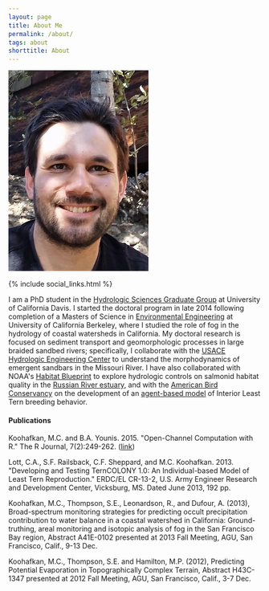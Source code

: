 ```yaml
---
layout: page
title: About Me
permalink: /about/
tags: about
shorttitle: About
---
```


![Michael Koohafkan](/images/mk2.jpg)
<div class="clearfix"></div>
{% include social_links.html %}

I am a PhD student in the [Hydrologic Sciences Graduate Group](http://hsgg.ucdavis.edu/) at University of California Davis. I started the
doctoral program in late 2014 following completion of a Masters of Science in 
[Environmental Engineering](http://efmh.berkeley.edu) at University of 
California Berkeley, where I studied the role of fog in the hydrology of 
coastal watersheds in California. My doctoral research is focused on sediment 
transport and geomorphologic processes in large braided sandbed rivers; 
specifically, I collaborate with the 
[USACE Hydrologic Engineering Center](http://www.hec.usace.army.mil/)
to understand the morphodynamics of emergent sandbars in the 
Missouri River. I have also collaborated with NOAA's 
[Habitat Blueprint](http://www.habitat.noaa.gov/habitatblueprint/) to 
explore hydrologic controls on salmonid habitat quality in the 
[Russian River estuary](http://www.scwa.ca.gov/russian-river-estuary/), and 
with the [American Bird Conservancy](https://abcbirds.org/) on the development 
of an [agent-based model](http://www.leasttern.org/) of Interior Least Tern 
breeding behavior. 

#### Publications

<span class="red">Koohafkan, M.C.</span> and B.A. Younis. 2015. "Open-Channel Computation with R." The R Journal, 7(2):249-262. ([link](https://journal.r-project.org/archive/2015-2/koohafkan-younis.pdf))

Lott, C.A., S.F. Railsback, C.F. Sheppard, and <span class="red">M.C. Koohafkan</span>. 2013. "Developing and Testing TernCOLONY 1.0: An Individual-based Model of Least Tern Reproduction." ERDC/EL CR-13-2, U.S. Army Engineer Research and Development Center, Vicksburg, MS. Dated June 2013, 192 pp.

<span class="red">Koohafkan, M.C.</span>, Thompson, S.E., Leonardson, R., and Dufour, A. (2013), Broad-spectrum monitoring strategies for predicting occult precipitation contribution to water balance in a coastal watershed in California: Ground-truthing, areal monitoring and isotopic analysis of fog in the San Francisco Bay region, Abstract A41E-0102 presented at 2013 Fall Meeting, AGU, San Francisco, Calif., 9-13 Dec.

<span class="red">Koohafkan, M.C.</span>, Thompson, S.E. and Hamilton, M.P. (2012), Predicting Potential Evaporation in Topographically Complex Terrain, Abstract H43C-1347 presented at 2012 Fall Meeting, AGU, San Francisco, Calif., 3-7 Dec.
